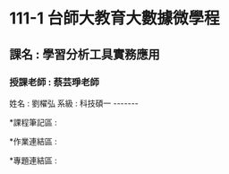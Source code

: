 # 111-1 台師大教育大數據微學程
<h2>課名 : 學習分析工具實務應用</h2>
<h3>授課老師 : 蔡芸琤老師</h3>
<body>
姓名 : 劉櫂弘
系級 : 科技碩一
</body>
-------

*課程筆記區 :

*作業連結區 :

*專題連結區 :

